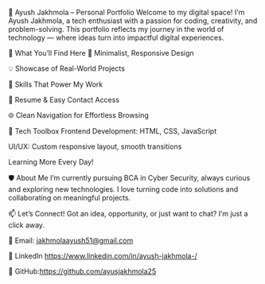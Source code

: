 💼 Ayush Jakhmola – Personal Portfolio
Welcome to my digital space! I'm Ayush Jakhmola, a tech enthusiast with a passion for coding, creativity, and problem-solving. This portfolio reflects my journey in the world of technology — where ideas turn into impactful digital experiences.

🚀 What You’ll Find Here
🌟 Minimalist, Responsive Design

💡 Showcase of Real-World Projects

🧠 Skills That Power My Work

📃 Resume & Easy Contact Access

🌐 Clean Navigation for Effortless Browsing

🧰 Tech Toolbox
Frontend Development: HTML, CSS, JavaScript

UI/UX: Custom responsive layout, smooth transitions

Learning More Every Day!

🛡️ About Me
I’m currently pursuing BCA in Cyber Security, always curious and exploring new technologies. I love turning code into solutions and collaborating on meaningful projects.

📫 Let’s Connect!
Got an idea, opportunity, or just want to chat? I’m just a click away.

📧 Email: jakhmolaayush51@gmail.com 

🔗 LinkedIn https://www.linkedin.com/in/ayush-jakhmola-/

💼 GitHub:https://github.com/ayusjakhmola25
